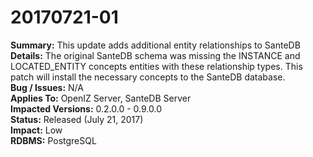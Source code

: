 # 20170721-01

**Summary:** This update adds additional entity relationships to SanteDB\
**Details:** The original SanteDB schema was missing the INSTANCE and LOCATED\_ENTITY concepts entities with these relationship types. This patch will install the necessary concepts to the SanteDB database.\
**Bug / Issues:** N/A\
**Applies To:** OpenIZ Server, SanteDB Server\
**Impacted Versions:** 0.2.0.0 - 0.9.0.0 \
**Status:** Released (July 21, 2017)\
**Impact:** Low\
**RDBMS:** PostgreSQL
